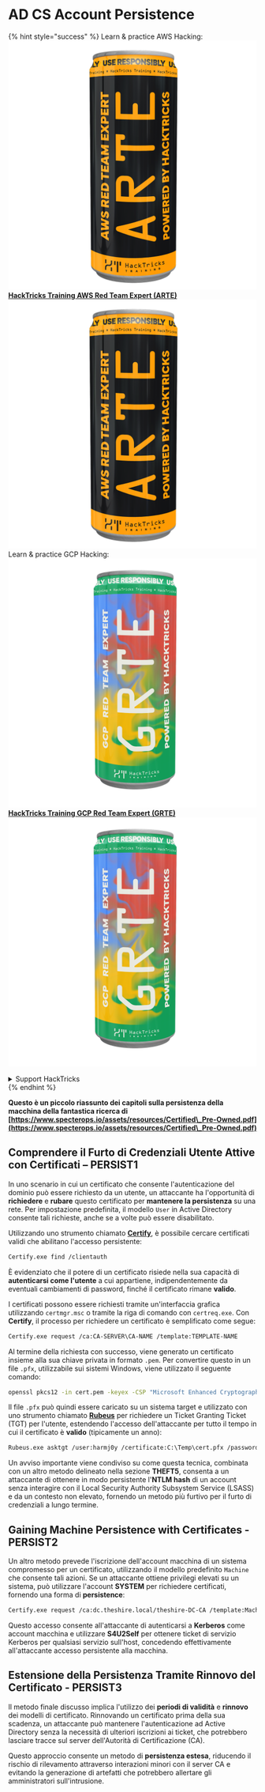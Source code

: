 # AD CS Account Persistence

{% hint style="success" %}
Learn & practice AWS Hacking:<img src="/.gitbook/assets/arte.png" alt="" data-size="line">[**HackTricks Training AWS Red Team Expert (ARTE)**](https://training.hacktricks.xyz/courses/arte)<img src="/.gitbook/assets/arte.png" alt="" data-size="line">\
Learn & practice GCP Hacking: <img src="/.gitbook/assets/grte.png" alt="" data-size="line">[**HackTricks Training GCP Red Team Expert (GRTE)**<img src="/.gitbook/assets/grte.png" alt="" data-size="line">](https://training.hacktricks.xyz/courses/grte)

<details>

<summary>Support HackTricks</summary>

* Check the [**subscription plans**](https://github.com/sponsors/carlospolop)!
* **Join the** 💬 [**Discord group**](https://discord.gg/hRep4RUj7f) or the [**telegram group**](https://t.me/peass) or **follow** us on **Twitter** 🐦 [**@hacktricks\_live**](https://twitter.com/hacktricks\_live)**.**
* **Share hacking tricks by submitting PRs to the** [**HackTricks**](https://github.com/carlospolop/hacktricks) and [**HackTricks Cloud**](https://github.com/carlospolop/hacktricks-cloud) github repos.

</details>
{% endhint %}

**Questo è un piccolo riassunto dei capitoli sulla persistenza della macchina della fantastica ricerca di [https://www.specterops.io/assets/resources/Certified\_Pre-Owned.pdf](https://www.specterops.io/assets/resources/Certified\_Pre-Owned.pdf)**

## **Comprendere il Furto di Credenziali Utente Attive con Certificati – PERSIST1**

In uno scenario in cui un certificato che consente l'autenticazione del dominio può essere richiesto da un utente, un attaccante ha l'opportunità di **richiedere** e **rubare** questo certificato per **mantenere la persistenza** su una rete. Per impostazione predefinita, il modello `User` in Active Directory consente tali richieste, anche se a volte può essere disabilitato.

Utilizzando uno strumento chiamato [**Certify**](https://github.com/GhostPack/Certify), è possibile cercare certificati validi che abilitano l'accesso persistente:
```bash
Certify.exe find /clientauth
```
È evidenziato che il potere di un certificato risiede nella sua capacità di **autenticarsi come l'utente** a cui appartiene, indipendentemente da eventuali cambiamenti di password, finché il certificato rimane **valido**.

I certificati possono essere richiesti tramite un'interfaccia grafica utilizzando `certmgr.msc` o tramite la riga di comando con `certreq.exe`. Con **Certify**, il processo per richiedere un certificato è semplificato come segue:
```bash
Certify.exe request /ca:CA-SERVER\CA-NAME /template:TEMPLATE-NAME
```
Al termine della richiesta con successo, viene generato un certificato insieme alla sua chiave privata in formato `.pem`. Per convertire questo in un file `.pfx`, utilizzabile sui sistemi Windows, viene utilizzato il seguente comando:
```bash
openssl pkcs12 -in cert.pem -keyex -CSP "Microsoft Enhanced Cryptographic Provider v1.0" -export -out cert.pfx
```
Il file `.pfx` può quindi essere caricato su un sistema target e utilizzato con uno strumento chiamato [**Rubeus**](https://github.com/GhostPack/Rubeus) per richiedere un Ticket Granting Ticket (TGT) per l'utente, estendendo l'accesso dell'attaccante per tutto il tempo in cui il certificato è **valido** (tipicamente un anno):
```bash
Rubeus.exe asktgt /user:harmj0y /certificate:C:\Temp\cert.pfx /password:CertPass!
```
Un avviso importante viene condiviso su come questa tecnica, combinata con un altro metodo delineato nella sezione **THEFT5**, consenta a un attaccante di ottenere in modo persistente l'**NTLM hash** di un account senza interagire con il Local Security Authority Subsystem Service (LSASS) e da un contesto non elevato, fornendo un metodo più furtivo per il furto di credenziali a lungo termine.

## **Gaining Machine Persistence with Certificates - PERSIST2**

Un altro metodo prevede l'iscrizione dell'account macchina di un sistema compromesso per un certificato, utilizzando il modello predefinito `Machine` che consente tali azioni. Se un attaccante ottiene privilegi elevati su un sistema, può utilizzare l'account **SYSTEM** per richiedere certificati, fornendo una forma di **persistence**:
```bash
Certify.exe request /ca:dc.theshire.local/theshire-DC-CA /template:Machine /machine
```
Questo accesso consente all'attaccante di autenticarsi a **Kerberos** come account macchina e utilizzare **S4U2Self** per ottenere ticket di servizio Kerberos per qualsiasi servizio sull'host, concedendo effettivamente all'attaccante accesso persistente alla macchina.

## **Estensione della Persistenza Tramite Rinnovo del Certificato - PERSIST3**

Il metodo finale discusso implica l'utilizzo dei **periodi di validità** e **rinnovo** dei modelli di certificato. Rinnovando un certificato prima della sua scadenza, un attaccante può mantenere l'autenticazione ad Active Directory senza la necessità di ulteriori iscrizioni ai ticket, che potrebbero lasciare tracce sul server dell'Autorità di Certificazione (CA).

Questo approccio consente un metodo di **persistenza estesa**, riducendo il rischio di rilevamento attraverso interazioni minori con il server CA e evitando la generazione di artefatti che potrebbero allertare gli amministratori sull'intrusione.
